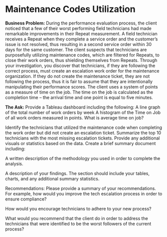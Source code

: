 # Maintenance Codes Utilization


**Business Problem:**
During the performance evaluation process, the client noticed that a few of their worst
performing field technicians had made remarkable improvements in their Repeat
measurement. A field technician receives a Repeat when they complete a service order and the
customer’s issue is not resolved, thus resulting in a second service order within 30 days for the
same customer. The client suspects that technicians are purposefully utilizing maintenance
codes, which are filtered for Repeats, to close their work orders, thus shielding themselves from
Repeats. Through your investigation, you discover that technicians, if they are following the
correct process, must create an escalation work order for the maintenance organization. If they
do not create the maintenance ticket, they are not following the process, thus it is fair to
assume that they are intentionally manipulating their performance scores.
The client uses a system of points as a measure of time on the job. The time on the job is calculated as
the completion time – the arrival time and one point is equal to five minutes.

**The Ask:**
Provide a Tableau dashboard including the following:
A line graph of the total number of work orders by week
A histogram of the Time on Job of all work orders measured in points. 
What is average time on job?

Identify the technicians that utilized the maintenance code when completing
the work order but did not create an escalation ticket. Summarize the top 10
technicians with the most missing escalation tickets.
Provide any additional visuals or statistics based on the data.
Create a brief summary document including:

A written description of the methodology you used in order to complete the
analysis.

A description of your findings. The section should include your tables, charts,
and any additional summary statistics.

Recommendations: Please provide a summary of your recommendations. 
For example, how would you improve the tech escalation process in order to ensure
compliance?

How would you encourage technicians to adhere to your new process? 

What would you recommend that the client do in order to address the
technicians that were identified to be the worst followers of the current
process?
